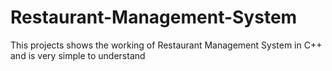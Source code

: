 # Restaurant-Management-System
This projects shows the working of Restaurant Management System in C++ and is very simple to understand
